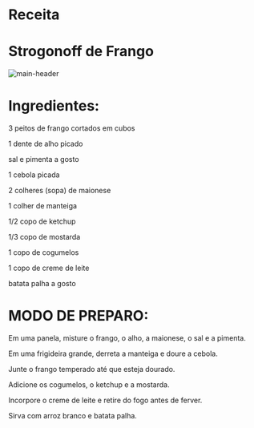  # Receita
# Strogonoff de Frango 
![main-header](https://user-images.githubusercontent.com/102906913/161430868-05e52912-efa2-4893-9978-a61d666e4648.jpg)

# Ingredientes:
3 peitos de frango cortados em cubos

1 dente de alho picado

sal e pimenta a gosto

1 cebola picada

2 colheres (sopa) de maionese

1 colher de manteiga

1/2 copo de ketchup

1/3 copo de mostarda

1 copo de cogumelos

1 copo de creme de leite

batata palha a gosto

# MODO DE PREPARO:

Em uma panela, misture o frango, o alho, a maionese, o sal e a pimenta.

Em uma frigideira grande, derreta a manteiga e doure a cebola.

Junte o frango temperado até que esteja dourado.

Adicione os cogumelos, o ketchup e a mostarda.

Incorpore o creme de leite e retire do fogo antes de ferver.

Sirva com arroz branco e batata palha.

